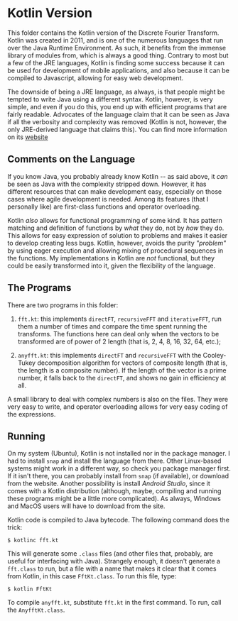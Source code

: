 # Kotlin Version

This folder contains the Kotlin version of the Discrete Fourier Transform. Kotlin was created in 2011, and is one of the numerous languages that run over the Java Runtime Environment. As such, it benefits from the immense library of modules from, which is always a good thing. Contrary to most but a few of the JRE languages, Kotlin is finding some success because it can be used for development of mobile applications, and also because it can be compiled to Javascript, allowing for easy web development.

The downside of being a JRE language, as always, is that people might be tempted to write Java using a different syntax. Kotlin, however, is very simple, and even if you do this, you end up with efficient programs that are fairly readable. Advocates of the language claim that it can be seen as Java if all the verbosity and complexity was removed (Kotlin is not, however, the only JRE-derived language that claims this). You can find more information on its [website](https://kotlinlang.org/)


## Comments on the Language

If you know Java, you probably already know Kotlin -- as said above, it *can* be seen as Java with the complexity stripped down. However, it has different resources that can make development easy, especially on those cases where agile development is needed. Among its features (that I personally like) are first-class functions and operator overloading.

Kotlin *also* allows for functional programming of some kind. It has pattern matching and definition of functions by *what* they do, not by *how* they do. This allows for easy expression of solution to problems and makes it easier to develop creating less bugs. Kotlin, however, avoids the purity *"problem"* by using eager execution and allowing mixing of procedural sequences in the functions. My implementations in Kotlin are *not* functional, but they could be easily transformed into it, given the flexibility of the language.


## The Programs

There are two programs in this folder:

1. `fft.kt`: this implements `directFT`, `recursiveFFT` and `iterativeFFT`, run them a number of times and compare the time spent running the transforms. The functions here can deal only when the vectors to be transformed are of power of 2 length (that is, 2, 4, 8, 16, 32, 64, etc.);

2. `anyfft.kt`: this implements `directFT` and `recursiveFFT` with the Cooley-Tukey decomposition algorithm for vectors of composite length (that is, the length is a composite number). If the length of the vector is a prime number, it falls back to the `directFT`, and shows no gain in efficiency at all.

A small library to deal with complex numbers is also on the files. They were very easy to write, and operator overloading allows for very easy coding of the expressions.


## Running

On my system (Ubuntu), Kotlin is not installed nor in the package manager. I had to install `snap` and install the language from there. Other Linux-based systems might work in a different way, so check you package manager first. If it isn't there, you can probably install from `snap` (if available), or download from the website. Another possibility is install *Android Studio*, since it comes with a Kotlin distribution (although, maybe, compiling and running these programs might be a little more complicated). As always, Windows and MacOS users will have to download from the site.

Kotlin code is compiled to Java bytecode. The following command does the trick:

```
$ kotlinc fft.kt
```

This will generate some `.class` files (and other files that, probably, are useful for interfacing with Java). Strangely enough, it doesn't generate a `fft.class` to run, but a file with a name that makes it clear that it comes from Kotlin, in this case `FftKt.class`. To run this file, type:

```
$ kotlin FftKt
```

To compile `anyfft.kt`, substitute `fft.kt` in the first command. To run, call the `AnyfftKt.class`.
